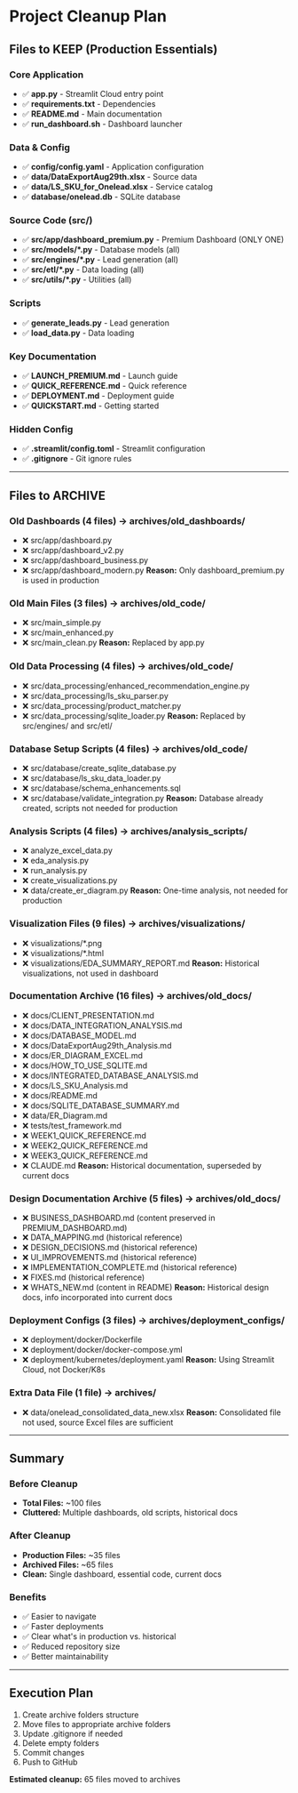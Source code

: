# Project Cleanup Plan

## Files to KEEP (Production Essentials)

### Core Application
- ✅ **app.py** - Streamlit Cloud entry point
- ✅ **requirements.txt** - Dependencies
- ✅ **README.md** - Main documentation
- ✅ **run_dashboard.sh** - Dashboard launcher

### Data & Config
- ✅ **config/config.yaml** - Application configuration
- ✅ **data/DataExportAug29th.xlsx** - Source data
- ✅ **data/LS_SKU_for_Onelead.xlsx** - Service catalog
- ✅ **database/onelead.db** - SQLite database

### Source Code (src/)
- ✅ **src/app/dashboard_premium.py** - Premium Dashboard (ONLY ONE)
- ✅ **src/models/*.py** - Database models (all)
- ✅ **src/engines/*.py** - Lead generation (all)
- ✅ **src/etl/*.py** - Data loading (all)
- ✅ **src/utils/*.py** - Utilities (all)

### Scripts
- ✅ **generate_leads.py** - Lead generation
- ✅ **load_data.py** - Data loading

### Key Documentation
- ✅ **LAUNCH_PREMIUM.md** - Launch guide
- ✅ **QUICK_REFERENCE.md** - Quick reference
- ✅ **DEPLOYMENT.md** - Deployment guide
- ✅ **QUICKSTART.md** - Getting started

### Hidden Config
- ✅ **.streamlit/config.toml** - Streamlit configuration
- ✅ **.gitignore** - Git ignore rules

---

## Files to ARCHIVE

### Old Dashboards (4 files) → archives/old_dashboards/
- ❌ src/app/dashboard.py
- ❌ src/app/dashboard_v2.py
- ❌ src/app/dashboard_business.py
- ❌ src/app/dashboard_modern.py
**Reason:** Only dashboard_premium.py is used in production

### Old Main Files (3 files) → archives/old_code/
- ❌ src/main_simple.py
- ❌ src/main_enhanced.py
- ❌ src/main_clean.py
**Reason:** Replaced by app.py

### Old Data Processing (4 files) → archives/old_code/
- ❌ src/data_processing/enhanced_recommendation_engine.py
- ❌ src/data_processing/ls_sku_parser.py
- ❌ src/data_processing/product_matcher.py
- ❌ src/data_processing/sqlite_loader.py
**Reason:** Replaced by src/engines/ and src/etl/

### Database Setup Scripts (4 files) → archives/old_code/
- ❌ src/database/create_sqlite_database.py
- ❌ src/database/ls_sku_data_loader.py
- ❌ src/database/schema_enhancements.sql
- ❌ src/database/validate_integration.py
**Reason:** Database already created, scripts not needed for production

### Analysis Scripts (4 files) → archives/analysis_scripts/
- ❌ analyze_excel_data.py
- ❌ eda_analysis.py
- ❌ run_analysis.py
- ❌ create_visualizations.py
- ❌ data/create_er_diagram.py
**Reason:** One-time analysis, not needed for production

### Visualization Files (9 files) → archives/visualizations/
- ❌ visualizations/*.png
- ❌ visualizations/*.html
- ❌ visualizations/EDA_SUMMARY_REPORT.md
**Reason:** Historical visualizations, not used in dashboard

### Documentation Archive (16 files) → archives/old_docs/
- ❌ docs/CLIENT_PRESENTATION.md
- ❌ docs/DATA_INTEGRATION_ANALYSIS.md
- ❌ docs/DATABASE_MODEL.md
- ❌ docs/DataExportAug29th_Analysis.md
- ❌ docs/ER_DIAGRAM_EXCEL.md
- ❌ docs/HOW_TO_USE_SQLITE.md
- ❌ docs/INTEGRATED_DATABASE_ANALYSIS.md
- ❌ docs/LS_SKU_Analysis.md
- ❌ docs/README.md
- ❌ docs/SQLITE_DATABASE_SUMMARY.md
- ❌ data/ER_Diagram.md
- ❌ tests/test_framework.md
- ❌ WEEK1_QUICK_REFERENCE.md
- ❌ WEEK2_QUICK_REFERENCE.md
- ❌ WEEK3_QUICK_REFERENCE.md
- ❌ CLAUDE.md
**Reason:** Historical documentation, superseded by current docs

### Design Documentation Archive (5 files) → archives/old_docs/
- ❌ BUSINESS_DASHBOARD.md (content preserved in PREMIUM_DASHBOARD.md)
- ❌ DATA_MAPPING.md (historical reference)
- ❌ DESIGN_DECISIONS.md (historical reference)
- ❌ UI_IMPROVEMENTS.md (historical reference)
- ❌ IMPLEMENTATION_COMPLETE.md (historical reference)
- ❌ FIXES.md (historical reference)
- ❌ WHATS_NEW.md (content in README)
**Reason:** Historical design docs, info incorporated into current docs

### Deployment Configs (3 files) → archives/deployment_configs/
- ❌ deployment/docker/Dockerfile
- ❌ deployment/docker/docker-compose.yml
- ❌ deployment/kubernetes/deployment.yaml
**Reason:** Using Streamlit Cloud, not Docker/K8s

### Extra Data File (1 file) → archives/
- ❌ data/onelead_consolidated_data_new.xlsx
**Reason:** Consolidated file not used, source Excel files are sufficient

---

## Summary

### Before Cleanup
- **Total Files:** ~100 files
- **Cluttered:** Multiple dashboards, old scripts, historical docs

### After Cleanup
- **Production Files:** ~35 files
- **Archived Files:** ~65 files
- **Clean:** Single dashboard, essential code, current docs

### Benefits
- ✅ Easier to navigate
- ✅ Faster deployments
- ✅ Clear what's in production vs. historical
- ✅ Reduced repository size
- ✅ Better maintainability

---

## Execution Plan

1. Create archive folders structure
2. Move files to appropriate archive folders
3. Update .gitignore if needed
4. Delete empty folders
5. Commit changes
6. Push to GitHub

**Estimated cleanup:** 65 files moved to archives
